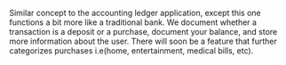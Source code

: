 Similar concept to the accounting ledger application, except this one functions a bit more like a traditional bank.
We document whether a transaction is a deposit or a purchase, document your balance, 
and store more information about the user. There will soon be a feature that further categorizes purchases
i.e(home, entertainment, medical bills, etc).
